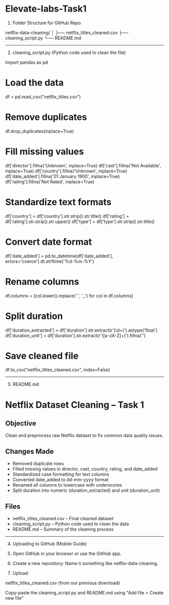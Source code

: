 # Elevate-labs-Task1 #
1. Folder Structure for GitHub Repo

netflix-data-cleaning/
│
├── netflix_titles_cleaned.csv
├── cleaning_script.py
└── README.md


---

2. cleaning_script.py (Python code used to clean the file)

import pandas as pd

# Load the data
df = pd.read_csv("netflix_titles.csv")

# Remove duplicates
df.drop_duplicates(inplace=True)

# Fill missing values
df['director'].fillna('Unknown', inplace=True)
df['cast'].fillna('Not Available', inplace=True)
df['country'].fillna('Unknown', inplace=True)
df['date_added'].fillna('01 January 1900', inplace=True)
df['rating'].fillna('Not Rated', inplace=True)

# Standardize text formats
df['country'] = df['country'].str.strip().str.title()
df['rating'] = df['rating'].str.strip().str.upper()
df['type'] = df['type'].str.strip().str.title()

# Convert date format
df['date_added'] = pd.to_datetime(df['date_added'], errors='coerce').dt.strftime('%d-%m-%Y')

# Rename columns
df.columns = [col.lower().replace(' ', '_') for col in df.columns]

# Split duration
df['duration_extracted'] = df['duration'].str.extract(r'(\d+)').astype('float')
df['duration_unit'] = df['duration'].str.extract(r'([a-zA-Z]+)').fillna('')

# Save cleaned file
df.to_csv("netflix_titles_cleaned.csv", index=False)


---

3. README.md

# Netflix Dataset Cleaning – Task 1

## Objective
Clean and preprocess raw Netflix dataset to fix common data quality issues.

## Changes Made

- Removed duplicate rows
- Filled missing values in director, cast, country, rating, and date_added
- Standardized case formatting for text columns
- Converted date_added to dd-mm-yyyy format
- Renamed all columns to lowercase with underscores
- Split duration into numeric (duration_extracted) and unit (duration_unit)

## Files

- netflix_titles_cleaned.csv – Final cleaned dataset
- cleaning_script.py – Python code used to clean the data
- README.md – Summary of the cleaning process


---

4. Uploading to GitHub (Mobile Guide)

1. Open GitHub in your browser or use the GitHub app.


2. Create a new repository:
Name it something like netflix-data-cleaning.


3. Upload:

netflix_titles_cleaned.csv (from our previous download)

Copy-paste the cleaning_script.py and README.md using "Add file > Create new file"
